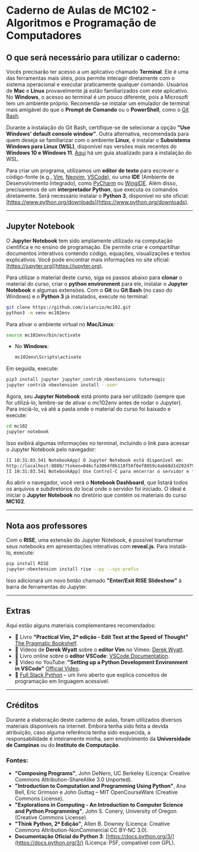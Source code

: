 # Caderno de Aulas de MC102 - Algoritmos e Programação de Computadores

## O que será necessário para utilizar o caderno:

Vocês precisarão ter acesso a um aplicativo chamado **Terminal**. Ele é uma das ferramentas mais úteis, pois permite interagir diretamente com o sistema operacional e executar praticamente qualquer comando. Usuários de **Mac** e **Linux** provavelmente já estão familiarizados com este aplicativo. No **Windows**, o acesso ao terminal é um pouco diferente, pois a Microsoft tem um ambiente próprio. Recomenda-se instalar um emulador de terminal mais amigável do que o **Prompt de Comando** ou o **PowerShell**, como o [Git Bash](https://git-scm.com/downloads). 

Durante a instalação do Git Bash, certifique-se de selecionar a opção **"Use Windows' default console window"**. Outra alternativa, recomendada para quem deseja se familiarizar com o ambiente **Linux**, é instalar o **Subsistema Windows para Linux (WSL)**, disponível nas versões mais recentes do **Windows 10 e Windows 11**. [Aqui](https://docs.microsoft.com/pt-br/windows/wsl/install) há um guia atualizado para a instalação do WSL.

Para criar um programa, utilizamos um **editor de texto** para escrever o código-fonte (e.g., [Vim](http://www.vim.org/), [Neovim](https://neovim.io/), [VSCode](https://code.visualstudio.com/)), ou uma **IDE** (Ambiente de Desenvolvimento Integrado), como [PyCharm](https://www.jetbrains.com/pycharm/) ou [WingIDE](http://wingware.com/). Além disso, precisaremos de um **interpretador Python**, que executa os comandos diretamente. Será necessário instalar o **Python 3**, disponível no site oficial: [https://www.python.org/downloads](https://www.python.org/downloads).

---

## Jupyter Notebook

O **Jupyter Notebook** tem sido amplamente utilizado na computação científica e no ensino de programação. Ele permite criar e compartilhar documentos interativos contendo código, equações, visualizações e textos explicativos. Você pode encontrar mais informações no site oficial: [https://jupyter.org](https://jupyter.org).

Para utilizar o material deste curso, siga os passos abaixo para **clonar** o material do curso, criar o **python environment** para ele, instalar o **Jupyter Notebook** e algumas extensões. Com o **Git** ou **Git Bash** (no caso do Windows) e o **Python 3** já instalados, execute no terminal:

```sh
git clone https://github.com/iviarcio/mc102.git
python3 -m venv mc102env
```

Para ativar o ambiente virtual no **Mac/Linux**:

  ```sh
  source mc102env/bin/activate
  ```

- No **Windows**:

  ```sh
  mc102env\Scripts\activate
  ```

Em seguida, execute:

```sh
pip3 install jupyter jupyter_contrib_nbextensions tutormagic
jupyter contrib nbextension install --user
```

Agora, seu **Jupyter Notebook** está pronto para ser utilizado (sempre que for utilizá-lo, lembre-se de ativar o mc102env antes de rodar o Jupyter). Para iniciá-lo, vá até a pasta onde o material do curso foi baixado e execute:

```sh
cd mc102
jupyter notebook
```

Isso exibirá algumas informações no terminal, incluindo o link para acessar o Jupyter Notebook pelo navegador:

```sh
[I 10:31:03.541 NotebookApp] O Jupyter Notebook está disponível em:
http://localhost:8888/?token=046cfa3064f0b118f56f6ef8859c4ab68d1d202d79445759
[I 10:31:03.541 NotebookApp] Use Control-C para encerrar o servidor e fechar todas as sessões.
```

Ao abrir o navegador, você verá o **Notebook Dashboard**, que listará todos os arquivos e subdiretórios do local onde o servidor foi iniciado. O ideal é iniciar o **Jupyter Notebook** no diretório que contém os materiais do curso **MC102**.

---

## Nota aos professores

Com o **RISE**, uma extensão do Jupyter Notebook, é possível transformar seus notebooks em apresentações interativas com **reveal.js**. Para instalá-lo, execute:

```sh
pip install RISE
jupyter-nbextension install rise --py --sys-prefix
```

Isso adicionará um novo botão chamado **"Enter/Exit RISE Slideshow"** à barra de ferramentas do Jupyter.

---

## Extras

Aqui estão alguns materiais complementares recomendados:

- 📖 Livro **"Practical Vim, 2ª edição - Edit Text at the Speed of Thought"** [The Pragmatic Bookshelf](https://pragprog.com/book/dnvim2/practical-vim-second-edition).
- 🎥 Vídeos de **Derek Wyatt** sobre o **editor Vim** no Vimeo: [Derek Wyatt](https://vimeo.com/user1690209).
- 📖 Livro online sobre o **editor VSCode**: [VSCode Documentation](https://code.visualstudio.com/docs).
- 🎥 Vídeo no YouTube: **"Setting up a Python Development Environment in VSCode"** [Official Video](https://www.youtube.com/watch?v=D2cwvpJSBX4).
- 📘 [Full Stack Python](http://www.fullstackpython.com) – um livro aberto que explica conceitos de programação em linguagem acessível.

---

## Créditos

Durante a elaboração deste caderno de aulas, foram utilizados diversos materiais disponíveis na internet. Embora tenha sido feita a devida atribuição, caso alguma referência tenha sido esquecida, a responsabilidade é inteiramente minha, sem envolvimento da **Universidade de Campinas** ou do **Instituto de Computação**.

### Fontes:

- **"Composing Programs"**, John DeNero, UC Berkeley (Licença: Creative Commons Attribution-ShareAlike 3.0 Unported).
- **"Introduction to Computation and Programming Using Python"**, Ana Bell, Eric Grimson e John Guttag – MIT OpenCourseWare (Creative Commons License).
- **"Explorations in Computing - An Introduction to Computer Science and Python Programming"**, John S. Conery, University of Oregon (Creative Commons License).
- **"Think Python, 2ª Edição"**, Allen B. Downey (Licença: Creative Commons Attribution-NonCommercial CC BY-NC 3.0).
- **Documentação Oficial do Python 3**: [https://docs.python.org/3/](https://docs.python.org/3/) (Licença: PSF, compatível com GPL).
